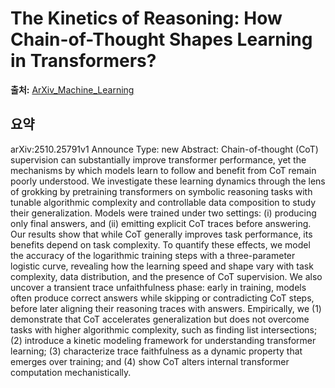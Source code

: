 # The Kinetics of Reasoning: How Chain-of-Thought Shapes Learning in Transformers?

**출처:** [ArXiv_Machine_Learning](https://arxiv.org/abs/2510.25791)

## 요약
arXiv:2510.25791v1 Announce Type: new
Abstract: Chain-of-thought (CoT) supervision can substantially improve transformer performance, yet the mechanisms by which models learn to follow and benefit from CoT remain poorly understood. We investigate these learning dynamics through the lens of grokking by pretraining transformers on symbolic reasoning tasks with tunable algorithmic complexity and controllable data composition to study their generalization. Models were trained under two settings: (i) producing only final answers, and (ii) emitting explicit CoT traces before answering. Our results show that while CoT generally improves task performance, its benefits depend on task complexity. To quantify these effects, we model the accuracy of the logarithmic training steps with a three-parameter logistic curve, revealing how the learning speed and shape vary with task complexity, data distribution, and the presence of CoT supervision. We also uncover a transient trace unfaithfulness phase: early in training, models often produce correct answers while skipping or contradicting CoT steps, before later aligning their reasoning traces with answers. Empirically, we (1) demonstrate that CoT accelerates generalization but does not overcome tasks with higher algorithmic complexity, such as finding list intersections; (2) introduce a kinetic modeling framework for understanding transformer learning; (3) characterize trace faithfulness as a dynamic property that emerges over training; and (4) show CoT alters internal transformer computation mechanistically.
